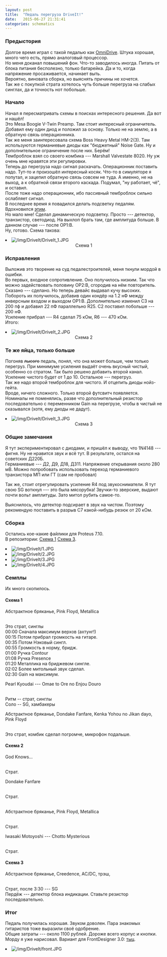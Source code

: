 ```yaml
---
layout: post
title:  "Педаль перегруза DriveIt!"
date:   2015-06-27 21:31:41
categories: schematics
---
```

<div class="modal fade" id="myModal" tabindex="-1" role="dialog" aria-labelledby="myModalLabel" aria-hidden="true">
      <div class="modal-dialog">
        <div class="modal-content">
		<center>
          <div class="modal-body">               
          </div>
		</center>
        </div><!-- /.modal-content -->
      </div><!-- /.modal-dialog -->
    </div><!-- /.modal -->

<div class="thumbnails">
</div>

### Предыстория

Долгое время играл с такой педалью как [OmniDrive](https://guitar-gear.ru/forum/topic/86-omni-drive/). Штука хорошая, много чего есть, прямо аналоговый процессор.<br>
Но меня доканал повышений фон. Что-то заводилось иногда. Питать от блока питания бесполезно, только батарейка. Да и то, когда напряжение просаживается, начинает выть.<br>
Вероятно, виновата сборка, но выяснять причины не хочется.<br>
Так же с покупкой страта хотелось чуть больше перегруза на слабых синглах, да и точность нот побольше.<br>

### Начало

Начал я пересматривать схемы в поисках интересного решения. Да вот и нашёл!<br>
Это Mesa Boogie V-Twin Preamp. Там стоит интересный ограничитель. Добавил ему один диод и положил за основу. Только не на землю, а в обратную связь операционника.<br>
Так же меня заинтересовала схема Boss Heavy Metal HM-2(3). Там используются германиевые диоды как "бюджетный" Noise Gate. Ну и дополнительное ограничение после них. Берём!<br>
Темброблок взял со своего комбика --- Marshall Valvestate 8020. Ну уж очень мне нравятся эти регулировки.<br>
Теперь до перегруза надо сигнал раскачать. Операционник поставить надо. Тут-то и произошёл интересный косяк. Что-то в симуляторе я попутал, и зацепил обратную связь совсем не туда. А именно, не на выход, а к обратной связи второго каскада. Подумал, "ну работает, чё", и оставил.<br>
После тоже надо операционник, ибо пассивный темброблок сильно ослабляет сигнал.<br>
В последнее время я повадился делать подсветку педалям. Вдохновился [этим](http://datagor.ru/practice/diy-tech/2009-sdelay-sam-led-bordyur-dlya-korpusa-gitarnoy-primochki.html).<br>
Но мало мне! Сделал динамическую подсветку. Просто --- детектор, транзистор, светодиод. На выхлоп брать там, где амплитуда больше. В данном случае --- после OP1:B.<br>
Ну, готово. Схема такова:<br>
<div class="thumbnails">
	<li class="tmb">
	<span class="thumbnail" role="button" tabindex="0" style="cursor: pointer;">
      <img src="/img/DriveIt/DriveIt_1_preview.JPG" alt="/img/DriveIt/DriveIt_1.JPG" class="img-thumbnail"><br>
	  <center>Схема 1</center>
	</span>
   	</li>
</div>

### Исправления

Выложив это творение на суд педалестроителей, меня ткнули мордой в ошибки.<br>
Во первых, входное сопротивление. Оно получилось низким. Так что можно задействовать половину OP2:B, сгородив на нём повторитель.<br>
Сказано --- сделано. Но теперь девайс выдавал кучу высоких.<br>
Побороть их получилось, добавив один кондёр на 1.2 нФ между инверсным входом и выходом OP1:B. Дополнительно  изменил C3 на 200 пф и добавил 22 пФ параллельно R25. C2 поставил побольше --- 200 нФ.<br>
Усиление прибрал --- R4 сделал 75 кОм, R6 --- 470 кОм.<br>
Итого:<br>
<div class="thumbnails">
	<li class="tmb">
	<span class="thumbnail" role="button" tabindex="0" style="cursor: pointer;">
      <img src="/img/DriveIt/DriveIt_2_preview.JPG" alt="/img/DriveIt/DriveIt_2.JPG" class="img-thumbnail"><br>
	  <center>Схема 2</center>
	</span>
   	</li>
</div>

### Те же яйца, только больше

Погоняв ~~лысого~~ педаль, понял, что она может больше, чем только перегруз. При минимуме усиления выдаёт очень вкусный чистый, особенно со стратом. Так было решено добавить второй канал.<br>
Усиление чистого будет от 1 до 10. Остальное --- перегруз.<br>
Так же надо второй темброблок для чистого. И отцепить диоды нойз-гейта.<br>
Вроде, ничего сложного. Только второй футсвитч появляется.<br>
Номиналы не поменялись, разве что дополнительный резистор последовательно с переменником Gain на перегрузе, чтобы в чистый не сказывался (хотя, ему диоды не дадут).<br>
<div class="thumbnails">
	<li class="tmb">
	<span class="thumbnail" role="button" tabindex="0" style="cursor: pointer;">
      <img src="/img/DriveIt/DriveIt_3_preview.JPG" alt="/img/DriveIt/DriveIt_3.JPG" class="img-thumbnail"><br>
	  <center>Схема 3</center>
	</span>
   	</li>
</div>

### Общие замечания

Я тут экспериментировал с диодами, и пришёл к выводу, что 1N4148 --- фигня. Ну не нравится звук и всё тут. В результате, остался на советских Д220Б.<br>
Германиевые --- Д2, Д9, Д18, Д311. Напряжение открывания около 280 мВ. Можно попробовать использовать переход германиевого транзистора МП или ГТ (сам не пробовал)<br>

Так же, стоит отрегулировать усиление R4 под звукосниматели. Я тут свою SG воткнул --- это была мясорубка! Звучки-то зверские, выдают почти вольт амплитуды. Зато митол рубить самое-то.<br>

Выяснилось, что детектор подсирает в звук на чистом. Поэтому рекомендую поставить в разрыв C7 какой-нибудь резюк от 20 кОм.<br>

### Сборка

Остались кое-какие файлики для Proteus 7.10.<br>
В репозитории: [Схема 1](https://github.com/RinonNinqueon/source/tree/master/schematics/proteus/DriveIt/1) [Схема 3](https://github.com/RinonNinqueon/source/tree/master/schematics/proteus/DriveIt/3).<br>
	
<div class="row">
	<div class="col-xs-6 col-md-3">
		<li class="tmb">
		<span class="thumbnail" role="button" tabindex="0" style="cursor: pointer;">
			<img src="/img/DriveIt/1_preview.JPG" alt="/img/DriveIt/1.JPG" class="img-thumbnail">
		</span>
		</li>
	</div>
	<div class="col-xs-6 col-md-3">
		<li class="tmb">
		<span class="thumbnail" role="button" tabindex="0" style="cursor: pointer;">
			<img src="/img/DriveIt/2_preview.JPG" alt="/img/DriveIt/2.JPG" class="img-thumbnail">
		</span>
		</li>
	</div>
	<div class="col-xs-6 col-md-3">
		<li class="tmb">
		<span class="thumbnail" role="button" tabindex="0" style="cursor: pointer;">
			<img src="/img/DriveIt/3_preview.JPG" alt="/img/DriveIt/3.JPG" class="img-thumbnail">
		</span>
		</li>
	</div>
	<div class="col-xs-6 col-md-3">
		<li class="tmb">
		<span class="thumbnail" role="button" tabindex="0" style="cursor: pointer;">
			<img src="/img/DriveIt/4_preview.JPG" alt="/img/DriveIt/4.JPG" class="img-thumbnail">
		</span>
		</li>
	</div>
</div>


### Семплы

Их много скопилось.<br>

#### Схема 1

Абстрактное бряканье, Pink Floyd, Metallica<br>
<audio src="/samples/DriveIt!_sample_1_1.mp3" preload="none">
</audio><br>

Это страт, синглы<br>
00:00 Сначала максимум верхов (ахтунг!)<br>
00:15 Потом прибрал громкость на гитаре.<br>
00:35 Потом Нэковый сингл.<br>
00:55 Громкость в норму, бридж.<br>
01:00 Ручка Contour<br>
01:08 Ручка Presence<br>
01:20 Металлика на бриджевом сингле.<br>
02:02 Более митольный звук сделал.<br>
02:30 Gain на максимум.<br>

Pearl Kyoudai --- Omae to Ore no Enjou Douro<br>
<audio src="/samples/DriveIt!_sample_1_2.mp3" preload="none">
</audio><br>


Ритм -- страт, синглы<br>
Соло -- SG, хамбакеры<br>

Абстрактное бряканье, Dondake Fanfare, Kenka Yohou no Jikan dayo, Pink Floyd<br>
<audio src="/samples/DriveIt!_sample_1_3.mp3" preload="none">
</audio><br>

Это страт, комбик сделал погромче, микрофон подальше.<br>

#### Схема 2

God Knows...<br>
<audio src="/samples/DriveIt!_sample_2_1.mp3" preload="none">
</audio><br>

Страт.<br>

Dondake Fanfare<br>
<audio src="/samples/DriveIt!_sample_2_2.mp3" preload="none">
</audio><br>

Страт.<br><br>

Абстрактное бряканье, Pink Floyd, Metallica<br>
<audio src="/samples/DriveIt!_sample_2_3.mp3" preload="none">
</audio><br>

Страт.<br>

Iwasaki Motoyoshi --- Chotto Mysterious<br>
<audio src="/samples/DriveIt!_sample_2_4.mp3" preload="none">
</audio><br>

Страт.<br>

#### Схема 3

Абстрактное бряканье, Creedence, AC/DC, трэш, <br>
<audio src="/samples/DriveIt!_sample_2_3.mp3" preload="none">
</audio><br>

Страт, после 3:30 --- SG<br>
Пердёж --- детектор блока индикации. Ставьте резистор последовательно.<br>

### Итог

Педаль получилась хорошая. Звуком доволен. Пара знакомых гитаристов тоже выразили своё одобрение.<br>
Общие затраты --- около 1100 рублей. Дороже всего корпус и кнопки.<br>
Морду я уже нарисовал. Вариант для FrontDesigner 3.0: [тыц](https://github.com/RinonNinqueon/source/raw/master/schematics/proteus/DriveIt/DriveIt!.fpl).<br>
<div class="row">
	<div class="col-xs-6 col-md-3">
		<li class="tmb">
		<span class="thumbnail" role="button" tabindex="0" style="cursor: pointer;">
			<img src="/img/DriveIt/front_preview.JPG" alt="/img/DriveIt/front.JPG" class="img-thumbnail">
		</span>
		</li>
	</div>
</div>
<br><br><br><br><br>